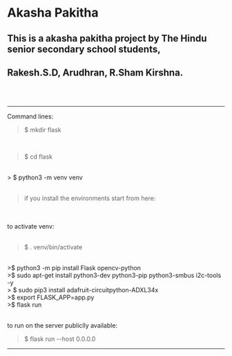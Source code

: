 # Akasha Pakitha 
## This is a akasha pakitha project by The Hindu senior secondary school students,
## Rakesh.S.D, Arudhran, R.Sham Kirshna.
<br>
<br>
<hr>
Command lines:
<br>

>$   mkdir flask 
<br>

> $  cd flask
<br>
> $  python3 -m venv venv
<br>

<br>

> if you install the environments start from here:

<br>
<br>
to activate venv:
<br>
<br>

> $  . venv/bin/activate
<br>
>$ python3 -m  pip install Flask opencv-python
<br>
>$ sudo apt-get install python3-dev python3-pip python3-smbus i2c-tools -y
<br>
> $ sudo pip3 install adafruit-circuitpython-ADXL34x
<br>
>$  export FLASK_APP=app.py
<br>
>$  flask run
<br><br>

to run on the server publiclly available:
>$  flask run --host 0.0.0.0
<hr>